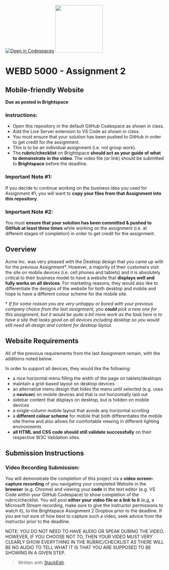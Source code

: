 [![Open in Codespaces](https://classroom.github.com/assets/launch-codespace-2972f46106e565e64193e422d61a12cf1da4916b45550586e14ef0a7c637dd04.svg)](https://classroom.github.com/open-in-codespaces?assignment_repo_id=16447827)
<img width="150px" src="https://www.nscc.ca/img/aboutnscc/visual-identity-guidelines/artwork/nscc-jpeg.jpg" >  
  

# WEBD 5000 - Assignment 2 

##  Mobile-friendly Website

**Due as posted in Brightspace**
 
### Instructions:  

- Open this repository in the default GitHub Codespace as shown in class.
- Add the Live Server extension to VS Code as shown in class.
- You must ensure that your solution has been pushed to GitHub in order to get credit for the assignment.  
- This is to be an individual assignment (i.e. not group work).
- The **rubric/checklist** on Brightspace **should act as your guide of what to demonstrate in the video**. The video file (or link) should be submitted to **Brightspace** before the deadline.

###  Important Note #1: 

If you decide to continue working on the business idea you used for Assignment #1, you will want to **copy your files from that Assignment into this repository**.

###  Important Note #2: 

You must **ensure that your solution has been committed & pushed to GitHub at least three times** while working on the assignment (i.e. at different stages of completion) in order to get credit for the assignment.  

##  Overview

Acme Inc. was very pleased with the Desktop design that you came up with for the previous Assignment\*. However, a majority of their customers visit the site on mobile devices (i.e. cell phones and tablets) and it is absolutely critical to their business model to have a website that **displays well and fully works on all devices**. For marketing reasons, they would also like to differentiate the designs of the website for both desktop and mobile and hope to have a different colour scheme for the mobile site.

\* *If for some reason you are very unhappy or bored with your previous company choice from the last assignment, you **could** pick a new one for this assignment, but it would be quite a bit more work as the task here is to have a site that looks good on all devices including desktop so you would still need all design and content for desktop layout*.

## Website Requirements

All of the previous requirements from the last Assignment remain, with the additions noted below.

In order to support all devices, they would like the following:

 - a nice horizontal menu filling the width of the page on tablets/desktops
 - maintain a grid-based layout on desktop devices
 - an alternative menu design that hides the menu until selected (e.g. uses a **navicon**) on mobile devices and that is not horizontally laid out
 - sidebar content that displays on desktop, but is hidden on mobile devices
 - a single-column mobile layout that avoids any horizontal scrolling
 - a **different colour scheme** for mobile that both differentiates the mobile site theme and also allows for comfortable viewing in different lighting environments
 - **all HTML and CSS code should still validate successfully** on their respective W3C Validation sites. 

## Submission Instructions
### Video Recording Submission:

You will demonstrate the completion of this project via a **video screen-capture recording** of you navigating your completed Website in the **browser** (e.g. Chrome) and viewing your **code** in the text editor (e.g. VS Code within your GitHub Codespace) to show completion of the rubric/checklist. You will post **either your video file or a link to it** (e,g, a Microsoft Stream recording, make sure to give the instructor permissions to watch it), to the Brightspace Assignment 2 Dropbox prior to the deadline. If you are not sure of how best to capture such a video, seek advice from the instructor prior to the deadline.

NOTE: YOU DO NOT NEED TO HAVE AUDIO OR SPEAK DURING THE VIDEO. HOWEVER, IF YOU CHOOSE NOT TO, THEN YOUR VIDEO MUST VERY CLEARLY SHOW EVERYTHING IN THE RUBRIC/CHECKLIST AS THERE WILL BE NO AUDIO TO TELL WHAT IT IS THAT YOU ARE SUPPOSED TO BE SHOWING IN A GIVEN STEP.

> Written with [StackEdit](https://stackedit.io/).
